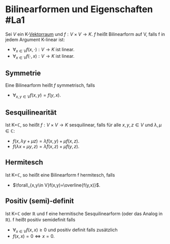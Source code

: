 # Bilinearformen und Eigenschaften #La1 
Sei $V$ ein K-[Vektorraum](Vektorraum.md) und $f:V\times V\to K$. $f$ heißt Bilinearform auf V, falls f in jedem Argument K-linear ist:
- $\forall_{x\in V}f(x,\cdot):V\to K$ ist linear.
- $\forall_{x\in V}f(\cdot,x):V\to K$ ist linear.
## Symmetrie
Eine Bilinearform heißt $f$ symmetrisch, falls 
- $\forall_{x,y\in V}f(x,y)=f(y,x)$.
## Sesquilinearität
Ist K=$\mathbb{C}$, so heißt $f:V\times V\to K$ sesquilinear, falls für alle $x,y,z\in V$ und $\lambda,\mu\in\mathbb{C}$:
- $f(x,\lambda y+\mu z)=\lambda f(x,y)+\mu f(x,z)$.
- $f(\lambda x+\mu y,z)=\bar{\lambda} f(x,z)+\bar{\mu}f(y,z)$.
## Hermitesch
Ist K=$\mathbb{C}$, so heißt eine Bilinearform f hermitesch, falls 
- $\forall_{x,y\in V}f(x,y)=\overline{f(y,x)}$.
## Positiv (semi)-definit
Ist K=$\mathbb{C}$ oder $\mathbb{R}$ und f eine hermitische Sesquilinearform (oder das Analog in $\mathbb{R}$). f heißt positiv semidefinit falls
- $\forall_{x\in V}f(x,x)\geq 0$
und positiv definit falls zusätzlich
- $f(x,x)=0\iff x=0$.